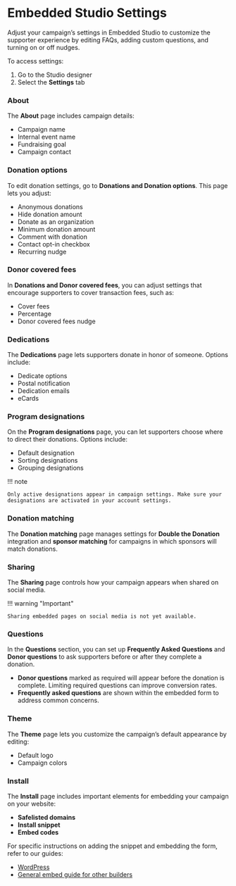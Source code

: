 # Embedded Studio Settings

Adjust your campaign’s settings in Embedded Studio to customize the supporter experience by editing FAQs, adding custom questions, and turning on or off nudges.

To access settings:

1. Go to the Studio designer
2. Select the **Settings** tab

### About

The **About** page includes campaign details:

- Campaign name
- Internal event name
- Fundraising goal
- Campaign contact

### Donation options

To edit donation settings, go to **Donations **and** Donation options**. This page lets you adjust:

- Anonymous donations
- Hide donation amount
- Donate as an organization
- Minimum donation amount
- Comment with donation
- Contact opt-in checkbox
- Recurring nudge

### Donor covered fees

In **Donations **and** Donor covered fees**, you can adjust settings that encourage supporters to cover transaction fees, such as:

- Cover fees
- Percentage
- Donor covered fees nudge

### Dedications

The **Dedications** page lets supporters donate in honor of someone. Options include:

- Dedicate options
- Postal notification
- Dedication emails
- eCards

### Program designations

On the **Program designations** page, you can let supporters choose where to direct their donations. Options include:

- Default designation
- Sorting designations
- Grouping designations

!!! note

    Only active designations appear in campaign settings. Make sure your designations are activated in your account settings.

### Donation matching

The **Donation matching** page manages settings for **Double the Donation** integration and **sponsor matching** for campaigns in which sponsors will match donations.

### Sharing

The **Sharing** page controls how your campaign appears when shared on social media.

!!! warning "Important"

    Sharing embedded pages on social media is not yet available.

### Questions

In the **Questions** section, you can set up **Frequently Asked Questions** and **Donor questions** to ask supporters before or after they complete a donation.

- **Donor questions** marked as required will appear before the donation is complete. Limiting required questions can improve conversion rates.
- **Frequently asked questions** are shown within the embedded form to address common concerns.

### Theme

The **Theme** page lets you customize the campaign’s default appearance by editing:

- Default logo
- Campaign colors

### Install

The **Install** page includes important elements for embedding your campaign on your website:

- **Safelisted domains**
- **Install snippet**
- **Embed codes**

For specific instructions on adding the snippet and embedding the form, refer to our guides:

- [WordPress](/embedded-studio/embed-a-donation-form-on-wordpress)
- [General embed guide for other builders](/embedded-studio/install-an-embedded-donation-form)
